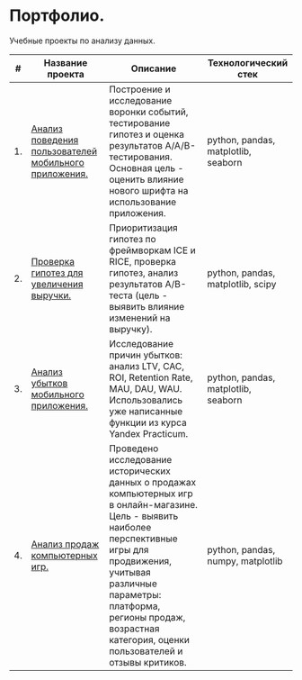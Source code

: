 # Портфолио.
Учебные проекты по анализу данных.

| #  | Название проекта                                                                                                                                                                                                     | Описание                                                                                                                                                                                                                                      | Технологический стек                     |
|----|-----------------------------------------------------------------------------------------------------------------------------------------------------------------------------------------------------------------------|--------------------------------------------------------------------------------------------------------------------------------------------------------------------------------------------------------------------------------------------|----------------------------------------|
| 1. | [Анализ поведения пользователей мобильного приложения.](https://github.com/D-A-Y8/Portfolio/blob/main/Users%20behavior%20analysis/Mobile%20application%20users%20behavior%20analysis.ipynb)                           | Построение и исследование воронки событий, тестирование гипотез и оценка результатов A/A/B-тестирования. Основная цель - оценить влияние нового шрифта на использование приложения.                                                                     | python, pandas, matplotlib, seaborn |
| 2. | [Проверка гипотез для увеличения выручки.](https://github.com/D-A-Y8/Portfolio/blob/main/Testing%20hypotheses/Testing%20hypotheses%20to%20increase%20the%20revenue%20of%20an%20online%20store.ipynb) | Приоритизация гипотез по фреймворкам ICE и RICE, проверка гипотез, анализ результатов A/B-теста (цель - выявить влияние изменений на выручку).                                                                                             | python, pandas, matplotlib, scipy   |
| 3. | [Анализ убытков мобильного приложения.](https://github.com/D-A-Y8/Portfolio/blob/main/Mobile%20application%20losses%20analysis/Mobile%20application%20losses%20analysis.ipynb)                                        | Исследование причин убытков: анализ LTV, CAC, ROI, Retention Rate, MAU, DAU, WAU. Использовались уже написанные функции из курса Yandex Practicum.                                                                  | python, pandas, matplotlib, seaborn |
| 4. | [Анализ продаж компьютерных игр.](https://github.com/D-A-Y8/Portfolio/tree/main/Computer%20games%20sales%20analysis)                                    | Проведено исследование исторических данных о продажах компьютерных игр в онлайн-магазине. Цель - выявить наиболее перспективные игры для продвижения, учитывая различные параметры: платформа, регионы продаж, возрастная категория, оценки пользователей и отзывы критиков.  | python, pandas, numpy, matplotlib   |
